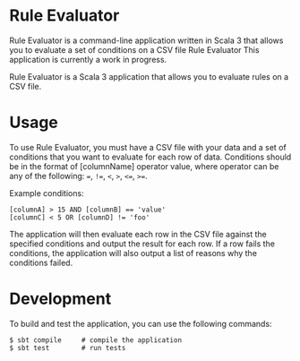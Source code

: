 # Rule Evaluator

Rule Evaluator is a command-line application written in Scala 3 that allows you to evaluate a set of conditions on a CSV file
Rule Evaluator
This application is currently a work in progress.

Rule Evaluator is a Scala 3 application that allows you to evaluate rules on a CSV file.

# Usage
To use Rule Evaluator, you must have a CSV file with your data and a set of conditions that you want to evaluate for each row of data. Conditions should be in the format of [columnName] operator value, where operator can be any of the following: `=`, `!=`, `<`, `>`, `<=`, `>=`.

Example conditions:
```
[columnA] > 15 AND [columnB] == 'value'
[columnC] < 5 OR [columnD] != 'foo'
```

The application will then evaluate each row in the CSV file against the specified conditions and output the result for each row. If a row fails the conditions, the application will also output a list of reasons why the conditions failed.

# Development
To build and test the application, you can use the following commands:

```
$ sbt compile     # compile the application
$ sbt test        # run tests
```

